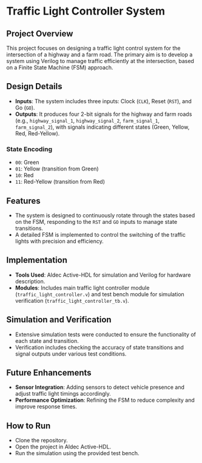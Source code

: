 # Traffic Light Controller System

## Project Overview
This project focuses on designing a traffic light control system for the intersection of a highway and a farm road. The primary aim is to develop a system using Verilog to manage traffic efficiently at the intersection, based on a Finite State Machine (FSM) approach.

## Design Details
- **Inputs**: The system includes three inputs: Clock (`CLK`), Reset (`RST`), and Go (`GO`).
- **Outputs**: It produces four 2-bit signals for the highway and farm roads (e.g., `highway_signal_1`, `highway_signal_2`, `farm_signal_1`, `farm_signal_2`), with signals indicating different states (Green, Yellow, Red, Red-Yellow).

### State Encoding
- `00`: Green
- `01`: Yellow (transition from Green)
- `10`: Red
- `11`: Red-Yellow (transition from Red)

## Features
- The system is designed to continuously rotate through the states based on the FSM, responding to the `RST` and `GO` inputs to manage state transitions.
- A detailed FSM is implemented to control the switching of the traffic lights with precision and efficiency.

## Implementation
- **Tools Used**: Aldec Active-HDL for simulation and Verilog for hardware description.
- **Modules**: Includes main traffic light controller module (`traffic_light_controller.v`) and test bench module for simulation verification (`traffic_light_controller_tb.v`).

## Simulation and Verification
- Extensive simulation tests were conducted to ensure the functionality of each state and transition.
- Verification includes checking the accuracy of state transitions and signal outputs under various test conditions.

## Future Enhancements
- **Sensor Integration**: Adding sensors to detect vehicle presence and adjust traffic light timings accordingly.
- **Performance Optimization**: Refining the FSM to reduce complexity and improve response times.

## How to Run
- Clone the repository.
- Open the project in Aldec Active-HDL.
- Run the simulation using the provided test bench.

